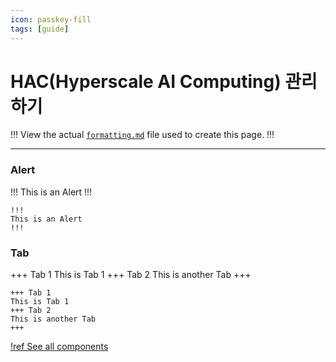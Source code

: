 ```yaml
---
icon: passkey-fill
tags: [guide]
---
```

# HAC(Hyperscale AI Computing) 관리하기


!!!
View the actual [`formatting.md`](https://github.com/retypeapp/retype/blob/main/guides/formatting.md) file used to create this page.
!!!

---

### Alert

!!!
This is an Alert
!!!

~~~ Sample [Alert](/components/alert.md) component
!!!
This is an Alert
!!!
~~~

### Tab

+++ Tab 1
This is Tab 1
+++ Tab 2
This is another Tab
+++

~~~ Sample [Tab](/components/tab.md) component
+++ Tab 1
This is Tab 1
+++ Tab 2
This is another Tab
+++
~~~

[!ref See all components](/components/components.md)
